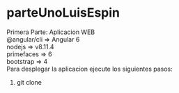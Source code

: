 # parteUnoLuisEspin
Primera Parte: Aplicacion WEB
<br>
@angular/cli => Angular 6
<br>
nodejs       =>         v8.11.4
<br>
primefaces   =>         6
<br>
bootstrap    =>         4
<br>
Para desplegar la aplicacion ejecute los siguientes pasos:
<br>
1. git clone 
